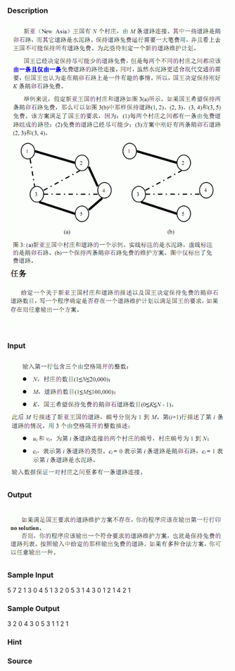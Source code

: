 
### Description
![](/JudgeOnline/upload/201406/1.jpg)
### Input
![](/JudgeOnline/upload/201406/2.jpg)
### Output
![](/JudgeOnline/upload/201406/3.jpg)
### Sample Input
5 7 2
1 3 0
4 5 1
3 2 0
5 3 1
4 3 0
1 2 1
4 2 1


### Sample Output
3 2 0
4 3 0
5 3 1
1 2 1

### Hint

### Source
